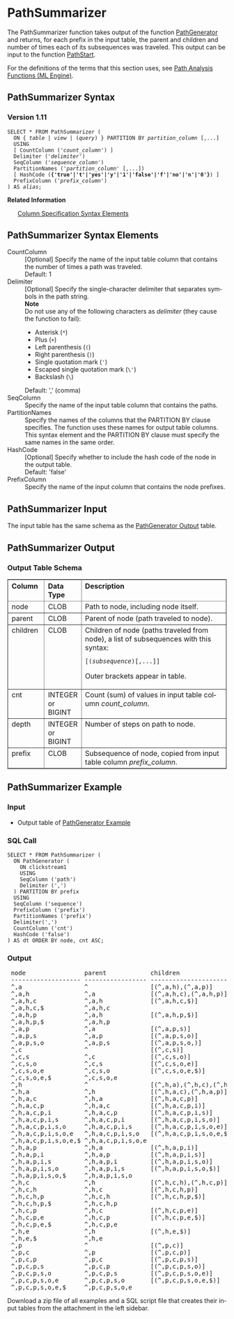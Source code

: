 <html><head></head><body><div class="nested0" aria-labelledby="ariaid-title1" topicindex="1" topicid="odv1507653146030" id="odv1507653146030"><h1 class="title topictitle1" id="ariaid-title1">PathSummarizer</h1><div class="body conbody">
<p class="p">The PathSummarizer function takes output of the function <a href="bqv1558447447291.md#xwn1507648929521">PathGenerator</a> and returns, for each prefix in the input table, the parent and children and number of times each of its subsequences was traveled. This output can be input to the function <a href="cdn1558447910639.md#wim1507653724768">PathStart</a>.</p>
<p class="p">For the definitions of the terms that this section uses, see <a href="hri1570132673913.md">Path Analysis Functions (ML Engine)</a>.</p></div><div class="topic reference nested1" aria-labelledby="ariaid-title2" topicindex="2" topicid="nht1507653179942" xml:lang="en-us" lang="en-us" id="nht1507653179942">
<h2 class="title topictitle2" id="ariaid-title2">PathSummarizer Syntax</h2><div class="body refbody"><div class="section" id="nht1507653179942__section_N1000E_N1000C_N10001">
<h3 class="title sectiontitle">Version 1.11</h3><pre class="pre codeblock" xml:space="preserve"><code>SELECT * FROM PathSummarizer (
  <span>ON { <var class="keyword varname">table</var> | <var class="keyword varname">view</var> | (<var class="keyword varname">query</var>) }</span> PARTITION BY <var class="keyword varname">partition_column</var> [,...]
  USING
  [ CountColumn ('<var class="keyword varname">count_column</var>') ]
  Delimiter ('<var class="keyword varname">delimiter</var>')
  SeqColumn ('<var class="keyword varname">sequence_column</var>')
  PartitionNames ('<var class="keyword varname">partition_column</var>' [,...])
  [ HashCode (<span><b>{'true'|'t'|'yes'|'y'|'1'|'false'|'f'|'no'|'n'|'0'}</b></span>) ]
  PrefixColumn ('<var class="keyword varname">prefix_column</var>')
) AS <var class="keyword varname">alias</var>;</code></pre></div></div><div class="related-links"><div class="linklistheader"><p></p><b>Related Information</b></div>
<ul class="linklist linklist relinfo"><div class="linklistmember"><a href="ndv1557782188375.md">Column Specification Syntax Elements</a></div></ul></div></div><div class="topic reference nested1" aria-labelledby="ariaid-title3" topicindex="3" topicid="gik1507653227655" xml:lang="en-us" lang="en-us" id="gik1507653227655">
<h2 class="title topictitle2" id="ariaid-title3">PathSummarizer Syntax Elements</h2><div class="body refbody"><div class="section" id="gik1507653227655__section_N10011_N1000E_N10001"><dl class="dl parml"><dt class="dt pt dlterm">CountColumn</dt><dd class="dd pd">[Optional] Specify the name of the input table column that contains the number of times a path was traveled.</dd><dd class="dd pd ddexpand">Default: 1</dd><dt class="dt pt dlterm">Delimiter</dt><dd class="dd pd">[Optional] Specify the single-character delimiter that separates symbols in the path string. <div class="note note" id="gik1507653227655__note_N1003D_N10039_N10032_N10020_N1001C_N10018_N10001"><span><b>Note</b></span><div class="notebody"><div class="p">Do not use any of the following characters as <var class="keyword varname">delimiter</var> (they cause the function to fail):
<ul class="ul" id="gik1507653227655__d42e20">
<li class="li">Asterisk (<code class="ph codeph">*</code>)</li>
<li class="li">Plus (<code class="ph codeph">+</code>)</li>
<li class="li">Left parenthesis (<code class="ph codeph">(</code>)</li>
<li class="li">Right parenthesis (<code class="ph codeph">)</code>)</li>
<li class="li">Single quotation mark (<code class="ph codeph">'</code>)</li>
<li class="li">Escaped single quotation mark (<code class="ph codeph">\'</code>)</li>
<li class="li">Backslash (<code class="ph codeph">\</code>)</li></ul></div></div></div></dd><dd class="dd pd ddexpand">Default: ',' (comma)</dd><dt class="dt pt dlterm">SeqColumn</dt><dd class="dd pd">Specify the name of the input table column that contains the paths.</dd><dt class="dt pt dlterm">PartitionNames</dt><dd class="dd pd">Specify the names of the columns that the PARTITION BY clause specifies. The function uses these names for output table columns. This syntax element and the PARTITION BY clause must specify the same names in the same order.</dd><dt class="dt pt dlterm">HashCode</dt><dd class="dd pd">[Optional] Specify whether to include the hash code of the node in the output table.</dd><dd class="dd pd ddexpand">Default: 'false'</dd><dt class="dt pt dlterm">PrefixColumn</dt><dd class="dd pd">Specify the name of the input column that contains the node prefixes.</dd></dl></div></div></div><div class="topic reference nested1" aria-labelledby="ariaid-title4" topicindex="4" topicid="txx1507653270048" xml:lang="en-us" lang="en-us" id="txx1507653270048">
<h2 class="title topictitle2" id="ariaid-title4">PathSummarizer Input</h2><div class="body refbody"><div class="section" id="txx1507653270048__section_N1000E_N1000C_N10001">
<p class="p">The input table has the same schema as the <a href="bqv1558447447291.md#crp1507649099735">PathGenerator Output</a> table.</p></div></div></div><div class="topic reference nested1" aria-labelledby="ariaid-title5" topicindex="5" topicid="rfc1507653319461" xml:lang="en-us" lang="en-us" id="rfc1507653319461">
<h2 class="title topictitle2" id="ariaid-title5">PathSummarizer Output</h2><div class="body refbody"><div class="section" id="rfc1507653319461__section_whk_jds_wcb">
<h3 class="title sectiontitle">Output Table Schema</h3><div class="tablenoborder"><table cellpadding="4" cellspacing="0" summary="" id="rfc1507653319461__table_N1000E_N1000C_N10001" class="table" frame="border" border="1" rules="all"><div class="caption"></div><colgroup span="1"><col style="width:16.666666666666664%" span="1"></col><col style="width:16.666666666666664%" span="1"></col><col style="width:66.66666666666666%" span="1"></col></colgroup><thead class="thead" style="text-align:left;"><tr class="row"><th class="entry nocellnorowborder" style="vertical-align:top;" id="d83541e269" rowspan="1" colspan="1">Column</th><th class="entry nocellnorowborder" style="vertical-align:top;" id="d83541e271" rowspan="1" colspan="1">Data Type</th><th class="entry cell-norowborder" style="vertical-align:top;" id="d83541e273" rowspan="1" colspan="1">Description</th></tr></thead><tbody class="tbody"><tr class="row"><td class="entry nocellnorowborder" style="vertical-align:top;" headers="d83541e269" rowspan="1" colspan="1">node</td><td class="entry nocellnorowborder" style="vertical-align:top;" headers="d83541e271" rowspan="1" colspan="1">CLOB</td><td class="entry cell-norowborder" style="vertical-align:top;" headers="d83541e273" rowspan="1" colspan="1">Path to node, including node itself.</td></tr><tr class="row"><td class="entry nocellnorowborder" style="vertical-align:top;" headers="d83541e269" rowspan="1" colspan="1">parent</td><td class="entry nocellnorowborder" style="vertical-align:top;" headers="d83541e271" rowspan="1" colspan="1">CLOB</td><td class="entry cell-norowborder" style="vertical-align:top;" headers="d83541e273" rowspan="1" colspan="1">Parent of node (path traveled to node).</td></tr><tr class="row"><td class="entry nocellnorowborder" style="vertical-align:top;" headers="d83541e269" rowspan="1" colspan="1">children</td><td class="entry nocellnorowborder" style="vertical-align:top;" headers="d83541e271" rowspan="1" colspan="1">CLOB</td><td class="entry cell-norowborder" style="vertical-align:top;" headers="d83541e273" rowspan="1" colspan="1">Children of node (paths traveled from node), a list of subsequences with this syntax:<pre class="pre codeblock" xml:space="preserve"><code><span>[</span>(<var class="keyword varname">subsequence</var>)[,...]<span>]</span></code></pre>
<p class="p">Outer brackets appear in table.</p></td></tr><tr class="row"><td class="entry nocellnorowborder" style="vertical-align:top;" headers="d83541e269" rowspan="1" colspan="1">cnt</td><td class="entry nocellnorowborder" style="vertical-align:top;" headers="d83541e271" rowspan="1" colspan="1">INTEGER or BIGINT</td><td class="entry cell-norowborder" style="vertical-align:top;" headers="d83541e273" rowspan="1" colspan="1">Count (sum) of values in input table column <var class="keyword varname">count_column</var>.</td></tr><tr class="row"><td class="entry nocellnorowborder" style="vertical-align:top;" headers="d83541e269" rowspan="1" colspan="1">depth</td><td class="entry nocellnorowborder" style="vertical-align:top;" headers="d83541e271" rowspan="1" colspan="1">INTEGER or BIGINT</td><td class="entry cell-norowborder" style="vertical-align:top;" headers="d83541e273" rowspan="1" colspan="1">Number of steps on path to node.</td></tr><tr class="row"><td class="entry row-nocellborder" style="vertical-align:top;" headers="d83541e269" rowspan="1" colspan="1">prefix</td><td class="entry row-nocellborder" style="vertical-align:top;" headers="d83541e271" rowspan="1" colspan="1">CLOB</td><td class="entry cellrowborder" style="vertical-align:top;" headers="d83541e273" rowspan="1" colspan="1">Subsequence of node, copied from input table column <var class="keyword varname">prefix_column</var>.</td></tr></tbody></table></div></div></div></div><div class="topic reference nested1" aria-labelledby="ariaid-title6" topicindex="6" topicid="vav1510766820211" xml:lang="en-us" lang="en-us" id="vav1510766820211">
<h2 class="title topictitle2" id="ariaid-title6">PathSummarizer Example</h2><div class="body refbody"><div class="section" id="vav1510766820211__section_s11_xgd_mdb">
<h3 class="title sectiontitle">Input</h3>
<ul class="ul" id="vav1510766820211__ul_lvc_mg5_32b">
<li class="li">Output table of <a href="bqv1558447447291.md#vpu1507649159476">PathGenerator Example</a></li></ul></div><div class="section" id="vav1510766820211__section_p4b_ygd_mdb">
<h3 class="title sectiontitle">SQL Call</h3><pre class="pre codeblock" xml:space="preserve"><code>SELECT * FROM PathSummarizer (
  ON PathGenerator (
    ON clickstream1
    USING
    SeqColumn ('path')
    Delimiter (',')
  ) PARTITION BY prefix
  USING
  SeqColumn ('sequence')
  PrefixColumn ('prefix')
  PartitionNames ('prefix')
  Delimiter(',')
  CountColumn ('cnt')
  HashCode ('false')
) AS dt ORDER BY node, cnt ASC;</code></pre></div><div class="section" id="vav1510766820211__section_f4m_ygd_mdb">
<h3 class="title sectiontitle">Output</h3><pre class="pre screen" xml:space="preserve"> node                parent            children                  cnt depth prefix            
 ------------------- ----------------- ------------------------- --- ----- ----------------- 
 ^,a                 ^                 [(^,a,h),(^,a,p)]          11     1 ^,a              
 ^,a,h               ^,a               [(^,a,h,c),(^,a,h,p)]       5     2 ^,a,h            
 ^,a,h,c             ^,a,h             [(^,a,h,c,$)]               3     3 ^,a,h,c          
 ^,a,h,c,$           ^,a,h,c                                       3     4 ^,a,h,c          
 ^,a,h,p             ^,a,h             [(^,a,h,p,$)]               2     3 ^,a,h,p          
 ^,a,h,p,$           ^,a,h,p                                       2     4 ^,a,h,p          
 ^,a,p               ^,a               [(^,a,p,s)]                 6     2 ^,a,p            
 ^,a,p,s             ^,a,p             [(^,a,p,s,o)]               6     3 ^,a,p,s          
 ^,a,p,s,o           ^,a,p,s           [(^,a,p,s,o,)]              6     4 ^,a,p,s,o        
 ^,c                 ^                 [(^,c,s)]                   1     1 ^,c              
 ^,c,s               ^,c               [(^,c,s,o)]                 1     2 ^,c,s            
 ^,c,s,o             ^,c,s             [(^,c,s,o,e)]               1     3 ^,c,s,o          
 ^,c,s,o,e           ^,c,s,o           [(^,c,s,o,e,$)]             1     4 ^,c,s,o,e        
 ^,c,s,o,e,$         ^,c,s,o,e                                     1     5 ^,c,s,o,e        
 ^,h                 ^                 [(^,h,a),(^,h,c),(^,h,e)]  20     1 ^,h              
 ^,h,a               ^,h               [(^,h,a,c),(^,h,a,p)]       6     2 ^,h,a            
 ^,h,a,c             ^,h,a             [(^,h,a,c,p)]               4     3 ^,h,a,c          
 ^,h,a,c,p           ^,h,a,c           [(^,h,a,c,p,i)]             4     4 ^,h,a,c,p        
 ^,h,a,c,p,i         ^,h,a,c,p         [(^,h,a,c,p,i,s)]           4     5 ^,h,a,c,p,i      
 ^,h,a,c,p,i,s       ^,h,a,c,p,i       [(^,h,a,c,p,i,s,o)]         4     6 ^,h,a,c,p,i,s    
 ^,h,a,c,p,i,s,o     ^,h,a,c,p,i,s     [(^,h,a,c,p,i,s,o,e)]       4     7 ^,h,a,c,p,i,s,o  
 ^,h,a,c,p,i,s,o,e   ^,h,a,c,p,i,s,o   [(^,h,a,c,p,i,s,o,e,$)]     4     8 ^,h,a,c,p,i,s,o,e
 ^,h,a,c,p,i,s,o,e,$ ^,h,a,c,p,i,s,o,e                             4     9 ^,h,a,c,p,i,s,o,e
 ^,h,a,p             ^,h,a             [(^,h,a,p,i)]               2     3 ^,h,a,p          
 ^,h,a,p,i           ^,h,a,p           [(^,h,a,p,i,s)]             2     4 ^,h,a,p,i        
 ^,h,a,p,i,s         ^,h,a,p,i         [(^,h,a,p,i,s,o)]           2     5 ^,h,a,p,i,s      
 ^,h,a,p,i,s,o       ^,h,a,p,i,s       [(^,h,a,p,i,s,o,$)]         2     6 ^,h,a,p,i,s,o    
 ^,h,a,p,i,s,o,$     ^,h,a,p,i,s,o                                 2     7 ^,h,a,p,i,s,o    
 ^,h,c               ^,h               [(^,h,c,h),(^,h,c,p)]      12     2 ^,h,c            
 ^,h,c,h             ^,h,c             [(^,h,c,h,p)]               7     3 ^,h,c,h          
 ^,h,c,h,p           ^,h,c,h           [(^,h,c,h,p,$)]             7     4 ^,h,c,h,p        
 ^,h,c,h,p,$         ^,h,c,h,p                                     7     5 ^,h,c,h,p        
 ^,h,c,p             ^,h,c             [(^,h,c,p,e)]               5     3 ^,h,c,p          
 ^,h,c,p,e           ^,h,c,p           [(^,h,c,p,e,$)]             5     4 ^,h,c,p,e        
 ^,h,c,p,e,$         ^,h,c,p,e                                     5     5 ^,h,c,p,e        
 ^,h,e               ^,h               [(^,h,e,$)]                 2     2 ^,h,e            
 ^,h,e,$             ^,h,e                                         2     3 ^,h,e            
 ^,p                 ^                 [(^,p,c)]                   2     1 ^,p              
 ^,p,c               ^,p               [(^,p,c,p)]                 2     2 ^,p,c            
 ^,p,c,p             ^,p,c             [(^,p,c,p,s)]               2     3 ^,p,c,p          
 ^,p,c,p,s           ^,p,c,p           [(^,p,c,p,s,o)]             2     4 ^,p,c,p,s        
 ^,p,c,p,s,o         ^,p,c,p,s         [(^,p,c,p,s,o,e)]           2     5 ^,p,c,p,s,o      
 ^,p,c,p,s,o,e       ^,p,c,p,s,o       [(^,p,c,p,s,o,e,$)]         2     6 ^,p,c,p,s,o,e    
 ^,p,c,p,s,o,e,$     ^,p,c,p,s,o,e                                 2     7 ^,p,c,p,s,o,e</pre>
<p class="p">Download a zip file of all examples and a SQL script file that creates their input tables from the attachment in the left sidebar.</p></div></div></div></div></body></html>

